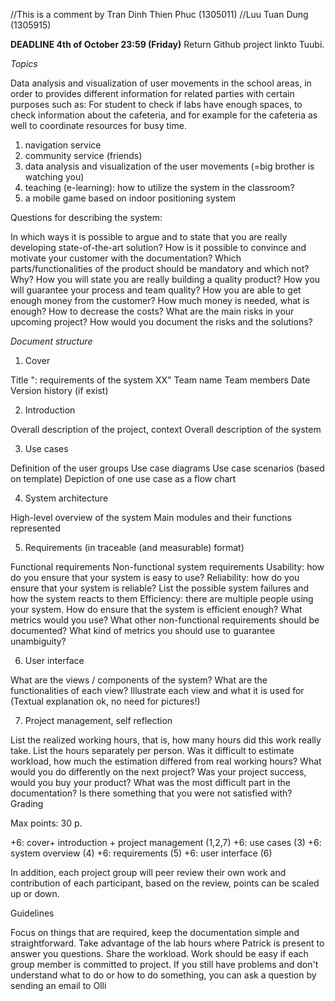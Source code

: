 //This is a comment by Tran Dinh Thien Phuc (1305011)
//Luu Tuan Dung (1305915)

**DEADLINE 4th of October 23:59 (Friday)**
Return Github project linkto Tuubi.

*Topics* 

Data analysis and visualization of user movements in the school areas, in order to provides different information for related parties with certain purposes such as: For student to check if labs have enough spaces, to check information about the cafeteria, and for example for the cafeteria as well to coordinate resources for busy time. 

1) navigation service
2) community service (friends)
3) data analysis and visualization of the user movements (=big brother is watching you)
4) teaching (e-learning): how to utilize the system in the classroom?
5) a mobile game based on indoor positioning system

Questions for describing the system:

In which ways it is possible to argue and to state that you are really developing state-of-the-art solution?
How is it possible to convince and motivate your customer with the documentation?
Which parts/functionalities of the product should be mandatory and which not? Why?
How you will state you are really building a quality product?
How you will guarantee your process and team quality?
How you are able to get enough money from the customer? How much money is needed, what is enough? How to decrease the costs?
What are the main risks in your upcoming project? How would you document the risks and the solutions?



*Document structure*

1. Cover

Title "<Product name>: requirements of the system XX"
Team name
Team members
Date
Version history (if exist)

2. Introduction

Overall description of the project, context
Overall description of the system

3. Use cases

Definition of the user groups
Use case diagrams
Use case scenarios (based on template)
Depiction of one use case as a flow chart

4. System architecture

High-level overview of the system
Main modules and their functions represented

5. Requirements (in traceable (and measurable) format)

Functional requirements
Non-functional system requirements
Usability: how do you ensure that your system is easy to use?
Reliability: how do you ensure that your system is reliable? List the possible system failures and how the system reacts to them
Efficiency: there are multiple people using your system. How do ensure that the system is efficient enough? What metrics would you use?
What other non-functional requirements should be documented?
What kind of metrics you should use to guarantee unambiguity?

6. User interface

What are the views / components of the system? What are the functionalities of each view?
Illustrate each view and what it is used for (Textual explanation ok, no need for pictures!)

7. Project management, self reflection

List the realized working hours, that is, how many hours did this work really take. List the hours separately per person.
Was it difficult to estimate workload, how much the estimation differed from real working hours?
What would you do differently on the next project? Was your project success, would you buy your product?
What was the most difficult part in the documentation? Is there something that you were not satisfied with?
Grading

Max points: 30 p.

+6: cover+ introduction + project management (1,2,7)
+6: use cases (3)
+6: system overview (4)
+6: requirements (5)
+6: user interface (6)

In addition, each project group will peer review their own work and contribution of each participant,
based on the review, points can be scaled up or down.

Guidelines

Focus on things that are required, keep the documentation simple and straightforward.
Take advantage of the lab hours where Patrick is present to answer you questions.
Share the workload. Work should be easy if each group member is committed to project.
If you still have problems and don't understand what to do or how to do something, you can ask a question by sending an email to Olli
